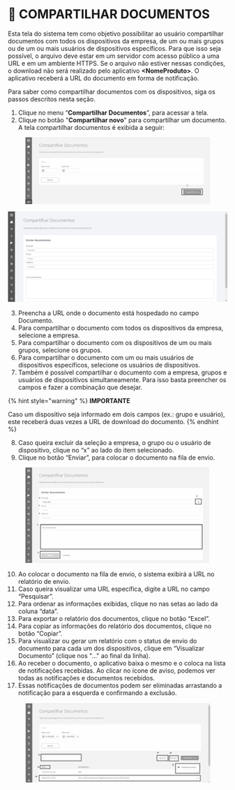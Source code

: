 # 🔁 COMPARTILHAR DOCUMENTOS

Esta tela do sistema tem como objetivo possibilitar ao usuário compartilhar documentos com todos os dispositivos da empresa, de um ou mais grupos ou de um ou mais usuários de dispositivos específicos. Para que isso seja possível, o arquivo deve estar em um servidor com acesso público a uma URL e em um ambiente HTTPS. Se o arquivo não estiver nessas condições, o download não será realizado pelo aplicativo **\<NomeProduto>**. O aplicativo receberá a URL do documento em forma de notificação.

Para saber como compartilhar documentos com os dispositivos, siga os passos descritos nesta seção.

1. Clique no menu “**Compartilhar Documentos**”, para acessar a tela.
2. Clique no botão "**Compartilhar novo**" para compartilhar um documento. A tela compartilhar documentos é exibida a seguir:

<figure><img src="../.gitbook/assets/image (17).png" alt=""><figcaption></figcaption></figure>

![](<../.gitbook/assets/1 (7).png>)

3. Preencha a URL onde o documento está hospedado no campo Documento.
4. Para compartilhar o documento com todos os dispositivos da empresa, selecione a empresa.
5. Para compartilhar o documento com os dispositivos de um ou mais grupos, selecione os grupos.
6. Para compartilhar o documento com um ou mais usuários de dispositivos específicos, selecione os usuários de dispositivos.
7. Também é possível compartilhar o documento com a empresa, grupos e usuários de dispositivos simultaneamente. Para isso basta preencher os campos e fazer a combinação que desejar.

{% hint style="warning" %}
**IMPORTANTE**

Caso um dispositivo seja informado em dois campos (ex.: grupo e usuário), este receberá duas vezes a URL de download do documento.
{% endhint %}

8. Caso queira excluir da seleção a empresa, o grupo ou o usuário de dispositivo, clique no “x” ao lado do item selecionado.
9. Clique no botão “Enviar”, para colocar o documento na fila de envio.

<figure><img src="../.gitbook/assets/image (18).png" alt=""><figcaption></figcaption></figure>

10. Ao colocar o documento na fila de envio, o sistema exibirá a URL no relatório de envio.
11. Caso queira visualizar uma URL específica, digite a URL no campo “Pesquisar”.
12. Para ordenar as informações exibidas, clique no nas setas ao lado da coluna “data”.
13. Para exportar o relatório dos documentos, clique no botão “Excel”.
14. Para copiar as informações do relatório dos documentos, clique no botão “Copiar”.
15. Para visualizar ou gerar um relatório com o status de envio do documento para cada um dos dispositivos, clique em “Visualizar Documento” (clique nos "..." ao final da linha).
16. Ao receber o documento, o aplicativo baixa o mesmo e o coloca na lista de notificações recebidas. Ao clicar no ícone de aviso, podemos ver todas as notificações e documentos recebidos.
17. Essas notificações de documentos podem ser eliminadas arrastando a notificação para a esquerda e confirmando a exclusão.

<figure><img src="../.gitbook/assets/image (19).png" alt=""><figcaption></figcaption></figure>
